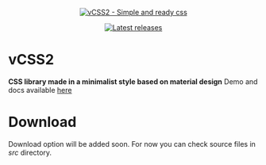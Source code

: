 <p align="center">
    <a href="https://veloeevall.github.io/vcss2/" target="_blank" rel="noopener">
        <img src="https://i.imgur.com/vvmehRC.png" alt="vCSS2 - Simple and ready css" />
    </a>
</p>

<p align="center">
    <a href="https://github.com/pocketbase/pocketbase/releases" target="_blank" rel="noopener"><img src="https://img.shields.io/badge/latest_release-soon-blue" alt="Latest releases" /></a>
</p>

# vCSS2
**CSS library made in a minimalist style based on material design**
Demo and docs available [here](https://veloeevall.github.io/vcss2/)
# Download
Download option will be added soon. For now you can check source files in *src* directory.